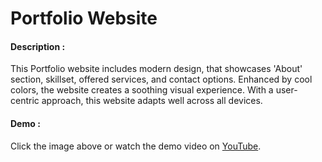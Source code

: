 
# Portfolio Website
#### Description : 
This Portfolio website includes modern design, that showcases 'About' section, skillset, offered services, and contact options. Enhanced by cool colors, the website creates a soothing visual experience. With a user-centric approach, this website adapts well across all devices.
#### Demo : 
Click the image above or watch the demo video on [YouTube]().

